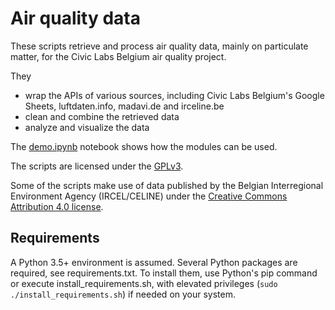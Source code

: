 # Air quality data

These scripts retrieve and process air quality data, mainly on particulate matter, for the Civic Labs Belgium air quality project.

They
* wrap the APIs of various sources, including Civic Labs Belgium's Google Sheets, luftdaten.info, madavi.de and irceline.be
* clean and combine the retrieved data
* analyze and visualize the data

The [demo.ipynb](https://github.com/dr-1/airqdata/blob/master/demo.ipynb) notebook shows how the modules can be used.

The scripts are licensed under the [GPLv3](https://www.gnu.org/licenses/gpl-3.0.html).

Some of the scripts make use of data published by the Belgian Interregional Environment Agency (IRCEL/CELINE) under the [Creative Commons Attribution 4.0 license](https://creativecommons.org/licenses/by/4.0/).

## Requirements
A Python 3.5+ environment is assumed. Several Python packages are required, see requirements.txt. To install them, use Python's pip command or execute install_requirements.sh, with elevated privileges (`sudo ./install_requirements.sh`) if needed on your system.